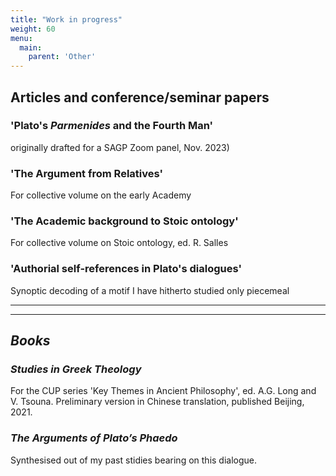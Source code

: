 ```yaml
---
title: "Work in progress"
weight: 60
menu:
  main:
    parent: 'Other'
---
```


## Articles and conference/seminar papers

### 'Plato's _Parmenides_ and the Fourth Man' 
originally drafted for a SAGP Zoom panel, Nov. 2023)

### 'The Argument from Relatives'
For collective volume on the early Academy

### 'The Academic background to Stoic ontology'
For collective volume on Stoic ontology, ed. R. Salles

### 'Authorial self-references in Plato's dialogues'
Synoptic decoding of a motif I have hitherto studied only piecemeal


__________________
__________________
## *Books*


### _Studies in Greek Theology_
For the CUP series 'Key Themes in Ancient Philosophy', ed. A.G. Long and V. Tsouna. Preliminary version in Chinese translation, published  Beijing, 2021.

### _The Arguments of Plato’s Phaedo_
Synthesised out of my past stidies bearing on this dialogue.
